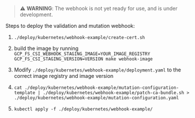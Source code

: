
> :warning: **WARNING**: The webhook is not yet ready for use, and is under development.


Steps to deploy the validation and mutation webhook:

1. `./deploy/kubernetes/webhook-example/create-cert.sh`

2. build the image by running `GCP_FS_CSI_WEBHOOK_STAGING_IMAGE=YOUR_IMAGE_REGISTRY GCP_FS_CSI_STAGING_VERSION=VERSION make webhook-image`

3. Modify `./deploy/kubernetes/webhook-example/deployment.yaml` to the correct image registry and image version

4. `cat ./deploy/kubernetes/webhook-example/mutation-configuration-template | ./deploy/kubernetes/webhook-example/patch-ca-bundle.sh > ./deploy/kubernetes/webhook-example/mutation-configuration.yaml`

6. `kubectl apply -f ./deploy/kubernetes/webhook-example/`